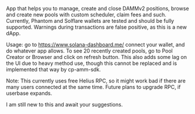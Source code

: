 App that helps you to manage, create and close DAMMv2 positions, browse and create new pools with custom scheduler, claim fees and such.
Currently, Phantom and Solflare wallets are tested and should be fully supported. Warnings during transactions are false positive, as this is a new dApp.

Usage: go to https://www.solana-dashboard.me/ connect your wallet, and do whatever app allows.
To see 20 recently created pools, go to Pool Creator or Browser and click on refresh button. This also adds some lag on the UI due to heavy method use, though this cannot be replaced and is implemented that way by cp-amm-sdk.

Note: This currently uses free Helius RPC, so it might work bad if there are many users connected at the same time. Future plans to upgrade RPC, if userbase expands.

I am still new to this and await your suggestions.
